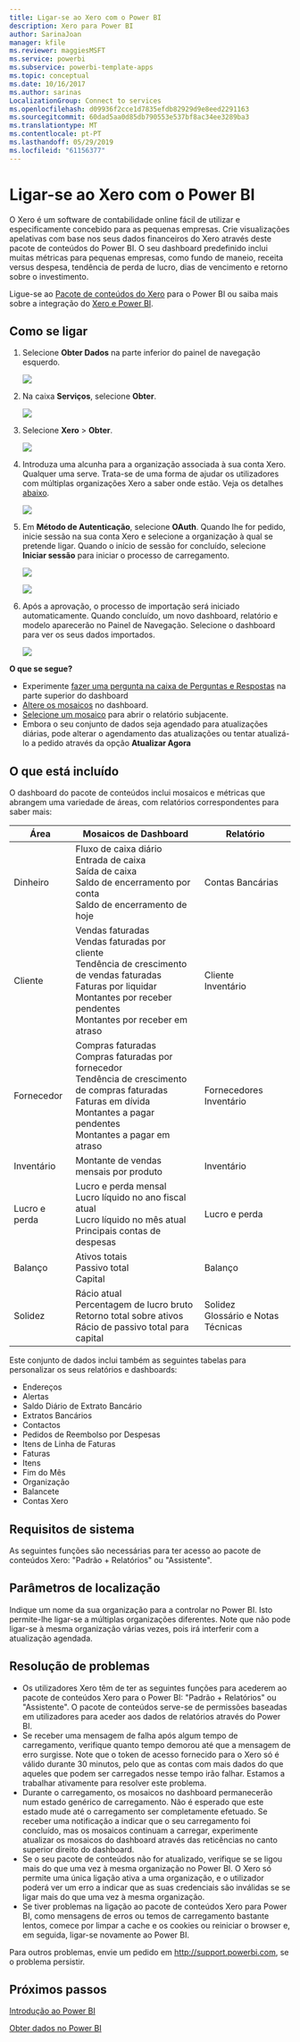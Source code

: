 ```yaml
---
title: Ligar-se ao Xero com o Power BI
description: Xero para Power BI
author: SarinaJoan
manager: kfile
ms.reviewer: maggiesMSFT
ms.service: powerbi
ms.subservice: powerbi-template-apps
ms.topic: conceptual
ms.date: 10/16/2017
ms.author: sarinas
LocalizationGroup: Connect to services
ms.openlocfilehash: d09936f2cce1d7835efdb82929d9e8eed2291163
ms.sourcegitcommit: 60dad5aa0d85db790553e537bf8ac34ee3289ba3
ms.translationtype: MT
ms.contentlocale: pt-PT
ms.lasthandoff: 05/29/2019
ms.locfileid: "61156377"
---
```

# <a name="connect-to-xero-with-power-bi"></a>Ligar-se ao Xero com o Power BI
O Xero é um software de contabilidade online fácil de utilizar e especificamente concebido para as pequenas empresas. Crie visualizações apelativas com base nos seus dados financeiros do Xero através deste pacote de conteúdos do Power BI. O seu dashboard predefinido inclui muitas métricas para pequenas empresas, como fundo de maneio, receita versus despesa, tendência de perda de lucro, dias de vencimento e retorno sobre o investimento.

Ligue-se ao [Pacote de conteúdos do Xero](https://app.powerbi.com/getdata/services/xero) para o Power BI ou saiba mais sobre a integração do [Xero e Power BI](https://help.xero.com/Power-BI).

## <a name="how-to-connect"></a>Como se ligar
1. Selecione **Obter Dados** na parte inferior do painel de navegação esquerdo.
   
   ![](media/service-connect-to-xero/getdata.png)
2. Na caixa **Serviços**, selecione **Obter**.
   
   ![](media/service-connect-to-xero/services.png)
3. Selecione **Xero** \>  **Obter**.
   
   ![](media/service-connect-to-xero/connect.png)
4. Introduza uma alcunha para a organização associada à sua conta Xero. Qualquer uma serve. Trata-se de uma forma de ajudar os utilizadores com múltiplas organizações Xero a saber onde estão. Veja os detalhes [abaixo](#FindingParams).
   
   ![](media/service-connect-to-xero/params.png)
5. Em **Método de Autenticação**, selecione **OAuth**. Quando lhe for pedido, inicie sessão na sua conta Xero e selecione a organização à qual se pretende ligar. Quando o início de sessão for concluído, selecione **Iniciar sessão** para iniciar o processo de carregamento.
   
    ![](media/service-connect-to-xero/creds.png)
   
    ![](media/service-connect-to-xero/creds2.png)
6. Após a aprovação, o processo de importação será iniciado automaticamente. Quando concluído, um novo dashboard, relatório e modelo aparecerão no Painel de Navegação. Selecione o dashboard para ver os seus dados importados.
   
     ![](media/service-connect-to-xero/dashboard.png)

**O que se segue?**

* Experimente [fazer uma pergunta na caixa de Perguntas e Respostas](consumer/end-user-q-and-a.md) na parte superior do dashboard
* [Altere os mosaicos](service-dashboard-edit-tile.md) no dashboard.
* [Selecione um mosaico](consumer/end-user-tiles.md) para abrir o relatório subjacente.
* Embora o seu conjunto de dados seja agendado para atualizações diárias, pode alterar o agendamento das atualizações ou tentar atualizá-lo a pedido através da opção **Atualizar Agora**

## <a name="whats-included"></a>O que está incluído
O dashboard do pacote de conteúdos inclui mosaicos e métricas que abrangem uma variedade de áreas, com relatórios correspondentes para saber mais:  

| Área | Mosaicos de Dashboard | Relatório |
| --- | --- | --- |
| Dinheiro |Fluxo de caixa diário <br>Entrada de caixa <br>Saída de caixa <br>Saldo de encerramento por conta <br>Saldo de encerramento de hoje |Contas Bancárias |
| Cliente |Vendas faturadas <br>Vendas faturadas por cliente <br>Tendência de crescimento de vendas faturadas <br>Faturas por liquidar <br>Montantes por receber pendentes <br>Montantes por receber em atraso |Cliente <br>Inventário |
| Fornecedor |Compras faturadas <br>Compras faturadas por fornecedor <br>Tendência de crescimento de compras faturadas <br> Faturas em dívida <br>Montantes a pagar pendentes <br>Montantes a pagar em atraso |Fornecedores <br>Inventário |
| Inventário |Montante de vendas mensais por produto |Inventário |
| Lucro e perda |Lucro e perda mensal <br>Lucro líquido no ano fiscal atual <br>Lucro líquido no mês atual <br>Principais contas de despesas |Lucro e perda |
| Balanço |Ativos totais <br>Passivo total <br>Capital |Balanço |
| Solidez |Rácio atual <br>Percentagem de lucro bruto <br> Retorno total sobre ativos <br>Rácio de passivo total para capital |Solidez <br>Glossário e Notas Técnicas |

Este conjunto de dados inclui também as seguintes tabelas para personalizar os seus relatórios e dashboards:  

* Endereços  
* Alertas  
* Saldo Diário de Extrato Bancário  
* Extratos Bancários  
* Contactos  
* Pedidos de Reembolso por Despesas  
* Itens de Linha de Faturas  
* Faturas  
* Itens  
* Fim do Mês  
* Organização  
* Balancete  
* Contas Xero

## <a name="system-requirements"></a>Requisitos de sistema
As seguintes funções são necessárias para ter acesso ao pacote de conteúdos Xero: "Padrão + Relatórios" ou "Assistente".

<a name="FindingParams"></a>

## <a name="finding-parameters"></a>Parâmetros de localização
Indique um nome da sua organização para a controlar no Power BI. Isto permite-lhe ligar-se a múltiplas organizações diferentes. Note que não pode ligar-se à mesma organização várias vezes, pois irá interferir com a atualização agendada.   

## <a name="troubleshooting"></a>Resolução de problemas
* Os utilizadores Xero têm de ter as seguintes funções para acederem ao pacote de conteúdos Xero para o Power BI: "Padrão + Relatórios" ou "Assistente". O pacote de conteúdos serve-se de permissões baseadas em utilizadores para aceder aos dados de relatórios através do Power BI.  
* Se receber uma mensagem de falha após algum tempo de carregamento, verifique quanto tempo demorou até que a mensagem de erro surgisse. Note que o token de acesso fornecido para o Xero só é válido durante 30 minutos, pelo que as contas com mais dados do que aqueles que podem ser carregados nesse tempo irão falhar. Estamos a trabalhar ativamente para resolver este problema.
* Durante o carregamento, os mosaicos no dashboard permanecerão num estado genérico de carregamento. Não é esperado que este estado mude até o carregamento ser completamente efetuado. Se receber uma notificação a indicar que o seu carregamento foi concluído, mas os mosaicos continuam a carregar, experimente atualizar os mosaicos do dashboard através das reticências no canto superior direito do dashboard.
* Se o seu pacote de conteúdos não for atualizado, verifique se se ligou mais do que uma vez à mesma organização no Power BI. O Xero só permite uma única ligação ativa a uma organização, e o utilizador poderá ver um erro a indicar que as suas credenciais são inválidas se se ligar mais do que uma vez à mesma organização.  
* Se tiver problemas na ligação ao pacote de conteúdos Xero para Power BI, como mensagens de erros ou temos de carregamento bastante lentos, comece por limpar a cache e os cookies ou reiniciar o browser e, em seguida, ligar-se novamente ao Power BI.  

Para outros problemas, envie um pedido em http://support.powerbi.com, se o problema persistir.

## <a name="next-steps"></a>Próximos passos
[Introdução ao Power BI](service-get-started.md)

[Obter dados no Power BI](service-get-data.md)

